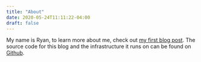```yaml
---
title: "About"
date: 2020-05-24T11:11:22-04:00
draft: false
---
```


My name is Ryan, to learn more about me, check out [my first blog post](../post/hello_world/). The source code for this blog and the infrastructure it runs on can be found on [Github](https://github.com/ryandens/blog).